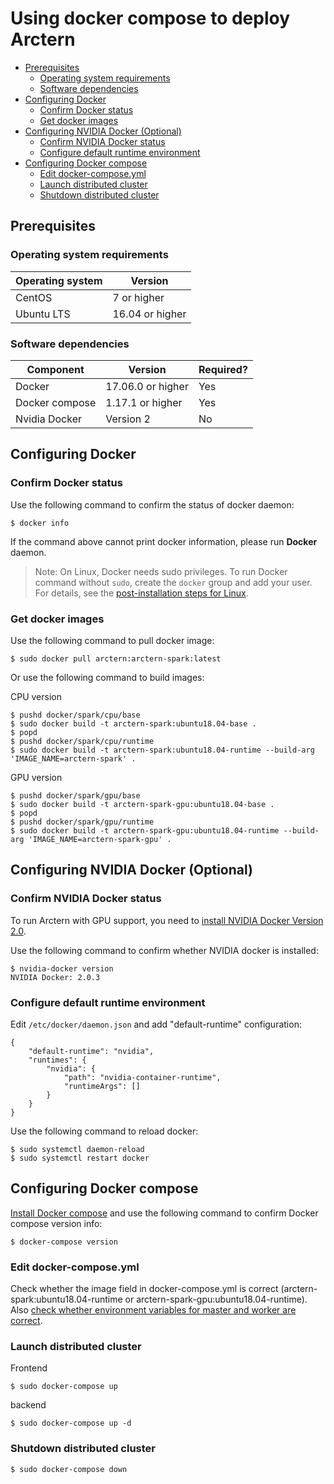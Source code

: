 # Using docker compose to deploy Arctern
<!-- TOC -->

- [Prerequisites](#prerequisites)
    - [Operating system requirements](#operating-system-requirements)
    - [Software dependencies](#software-dependencies)
- [Configuring Docker](#configure-docker)
    - [Confirm Docker status](#confirm-docker-status)
    - [Get docker images](#get-docker-images)
- [Configuring NVIDIA Docker (Optional)](#configuring-nvidia-docker-optional)
    - [Confirm NVIDIA Docker status](#confirm-nvidia-docker-status)
    - [Configure default runtime environment](#configure-default-runtime-environment)
- [Configuring Docker compose](#configuring-docker-compose)
    - [Edit docker-compose.yml](#edit-docker-composeyml)
    - [Launch distributed cluster](#launch-distributed-cluster)
    - [Shutdown distributed cluster](#shutdown-distributed-cluster)

<!-- /TOC -->


## Prerequisites

### Operating system requirements


| Operating system   | Version          |
| ---------- | ------------ |
| CentOS     | 7 or higher      |
| Ubuntu LTS | 16.04 or higher  |

### Software dependencies

| Component        | Version          | Required?  |
| ----------     | ------------ | ----- |
| Docker         | 17.06.0 or higher| Yes  |
| Docker compose | 1.17.1 or higher | Yes  |
| Nvidia Docker  | Version 2    | No  |

## Configuring Docker

### Confirm Docker status

Use the following command to confirm the status of docker daemon:

```shell
$ docker info
```

If the command above cannot print docker information, please run **Docker** daemon.

> Note: On Linux, Docker needs sudo privileges. To run Docker command without `sudo`, create the `docker` group and add your user. For details, see the [post-installation steps for Linux](https://docs.docker.com/install/linux/linux-postinstall/).

### Get docker images

Use the following command to pull docker image:

```shell
$ sudo docker pull arctern:arctern-spark:latest
```

Or use the following command to build images:

CPU version

```shell
$ pushd docker/spark/cpu/base
$ sudo docker build -t arctern-spark:ubuntu18.04-base .
$ popd
$ pushd docker/spark/cpu/runtime
$ sudo docker build -t arctern-spark:ubuntu18.04-runtime --build-arg 'IMAGE_NAME=arctern-spark' .
```

GPU version

```shell
$ pushd docker/spark/gpu/base
$ sudo docker build -t arctern-spark-gpu:ubuntu18.04-base .
$ popd
$ pushd docker/spark/gpu/runtime
$ sudo docker build -t arctern-spark-gpu:ubuntu18.04-runtime --build-arg 'IMAGE_NAME=arctern-spark-gpu' .
```

## Configuring NVIDIA Docker (Optional)

### Confirm NVIDIA Docker status

To run Arctern with GPU support, you need to [install NVIDIA Docker Version 2.0](https://github.com/nvidia/nvidia-docker/wiki/Installation-(version-2.0)).

Use the following command to confirm whether NVIDIA docker is installed:

```shell
$ nvidia-docker version
NVIDIA Docker: 2.0.3
```

### Configure default runtime environment

Edit `/etc/docker/daemon.json` and add  "default-runtime" configuration:

```
{
    "default-runtime": "nvidia",
    "runtimes": {
        "nvidia": {
            "path": "nvidia-container-runtime",
            "runtimeArgs": []
        }
    }
}
```
Use the following command to reload docker:

```shell
$ sudo systemctl daemon-reload
$ sudo systemctl restart docker
```

## Configuring Docker compose

[Install Docker compose](https://docs.docker.com/compose/install/) and use the following command to confirm Docker compose version info:

```shell
$ docker-compose version
```

### Edit docker-compose.yml

Check whether the image field in docker-compose.yml is correct (arctern-spark:ubuntu18.04-runtime or arctern-spark-gpu:ubuntu18.04-runtime).
Also [check whether environment variables for master and worker are correct](https://spark.apache.org/docs/latest/spark-standalone.html).

### Launch distributed cluster

Frontend
```shell
$ sudo docker-compose up
```

backend
```shell
$ sudo docker-compose up -d
```

### Shutdown distributed cluster

```shell
$ sudo docker-compose down
```
